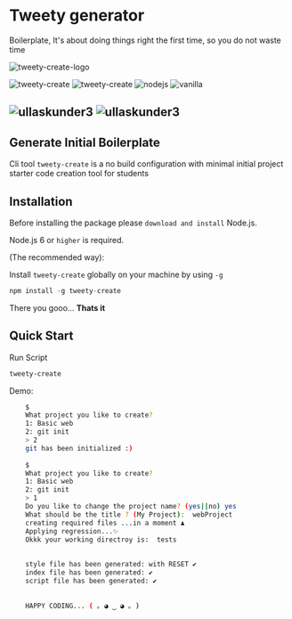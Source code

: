 # Tweety generator

Boilerplate, It's about doing things right the first time, so you do not waste time

![tweety-create-logo](https://user-images.githubusercontent.com/66258652/147775217-c22f0128-c0b3-489e-82e2-e5eb511346d7.png)

![tweety-create](https://img.shields.io/badge/%40tweety--create-generator-green)
![tweety-create](https://img.shields.io/static/v1?label=cli&message=no-more-time-waste&color=red?)
![nodejs](https://img.shields.io/badge/%40JS-nodejs-yellow)
![vanilla](https://img.shields.io/static/v1?message=JavaScript&logo=javascript&labelColor=fdfdfa&color=c2a40f&logoColor=yellow&label=%20)

![ullaskunder3](https://img.shields.io/twitter/follow/ullaskunder3?label=%40ullaskunder&style=social)
![ullaskunder3](https://img.shields.io/github/followers/ullaskunder3?label=ullaskunder3&style=social)
---

## Generate Initial Boilerplate

Cli tool `tweety-create` is a no build configuration with minimal initial project starter code creation tool for students

## Installation

Before installing the package please `download and install` Node.js.

Node.js 6 or `higher` is required.

(The recommended way):

Install `tweety-create` globally on your machine by using `-g`

```js
npm install -g tweety-create
```

There you gooo... __Thats it__

## Quick Start

Run Script

```bash
tweety-create
```

Demo:

```bash
    $
    What project you like to create?
    1: Basic web
    2: git init
    > 2
    git has been initialized :)
    
    $
    What project you like to create?
    1: Basic web
    2: git init
    > 1
    Do you like to change the project name? (yes||no) yes
    What should be the title ? (My Project):  webProject
    creating required files ...in a moment ♟
    Applying regression...✨
    Okkk your working directroy is:  tests 
    
    
    style file has been generated: with RESET ✔
    index file has been generated: ✔
    script file has been generated: ✔
    
    
    HAPPY CODING... ( ｡ ◕ ‿ ◕ ｡ )
```
